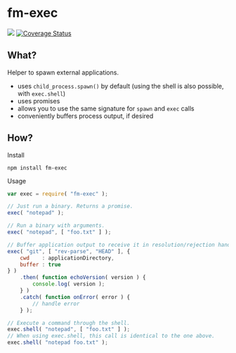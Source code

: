 fm-exec
=======
[![](https://travis-ci.org/hartwig-at/fm-exec.svg?branch=master)](https://travis-ci.org/hartwig-at/fm-exec)
[![Coverage Status](https://coveralls.io/repos/hartwig-at/fm-exec/badge.svg?branch=master&service=github)](https://coveralls.io/github/hartwig-at/fm-exec?branch=master)

What?
-----
Helper to spawn external applications.

- uses `child_process.spawn()` by default (using the shell is also possible, with `exec.shell`) 
- uses promises
- allows you to use the same signature for `spawn` and `exec` calls
- conveniently buffers process output, if desired

How?
----

Install

	npm install fm-exec

Usage

```js
var exec = require( "fm-exec" );

// Just run a binary. Returns a promise.
exec( "notepad" );

// Run a binary with arguments.
exec( "notepad", [ "foo.txt" ] );

// Buffer application output to receive it in resolution/rejection handler.
exec( "git", [ "rev-parse", "HEAD" ], {
	cwd    : applicationDirectory,
	buffer : true
} )
	.then( function echoVersion( version ) {
		console.log( version );
	} )
	.catch( function onError( error ) {
		// handle error
	} );

// Execute a command through the shell.
exec.shell( "notepad", [ "foo.txt" ] );
// When using exec.shell, this call is identical to the one above.
exec.shell( "notepad foo.txt" );
```
